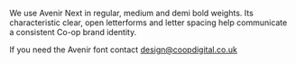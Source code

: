 We use Avenir Next in regular, medium and demi bold weights. Its characteristic clear, open letterforms and letter spacing help communicate a consistent Co-op brand identity.

If you need the Avenir font contact [design@coopdigital.co.uk](mailto:design@coopdigital.co.uk)
